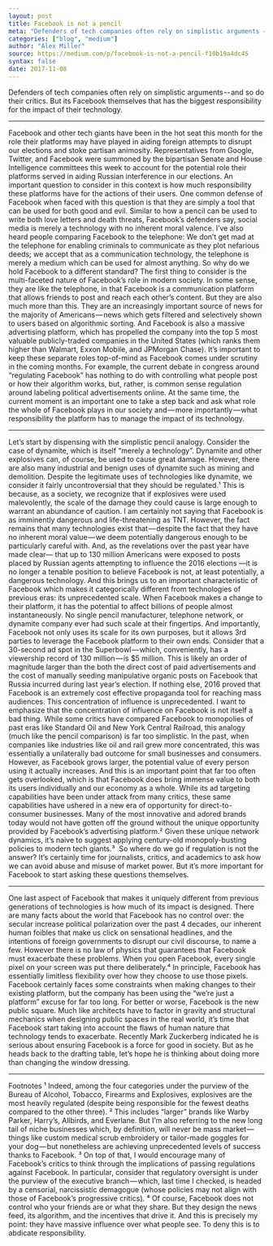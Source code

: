 ```yaml
---
layout: post
title: Facebook is not a pencil
meta: "Defenders of tech companies often rely on simplistic arguments — and so do their critics."
categories: ["blog", "medium"]
author: "Alex Miller"
source: https://medium.com/p/facebook-is-not-a-pencil-f10b19a4dc45
syntax: false
date: 2017-11-08
---
```



Defenders of tech companies often rely on simplistic arguments -- and so do their critics. But its Facebook themselves that has the biggest responsibility for the impact of their technology.

---

Facebook and other tech giants have been in the hot seat this month for the role their platforms may have played in aiding foreign attempts to disrupt our elections and stoke partisan animosity. Representatives from Google, Twitter, and Facebook were summoned by the bipartisan Senate and House Intelligence committees this week to account for the potential role their platforms served in aiding Russian interference in our elections. An important question to consider in this context is how much responsibility these platforms have for the actions of their users.
One common defense of Facebook when faced with this question is that they are simply a tool that can be used for both good and evil. Similar to how a pencil can be used to write both love letters and death threats, Facebook’s defenders say, social media is merely a technology with no inherent moral valence. I’ve also heard people comparing Facebook to the telephone: We don’t get mad at the telephone for enabling criminals to communicate as they plot nefarious deeds; we accept that as a communication technology, the telephone is merely a medium which can be used for almost anything. So why do we hold Facebook to a different standard?
The first thing to consider is the multi-faceted nature of Facebook’s role in modern society. In some sense, they are like the telephone, in that Facebook is a communication platform that allows friends to post and reach each other’s content. But they are also much more than this. They are an increasingly important source of news for the majority of Americans — news which gets filtered and selectively shown to users based on algorithmic sorting. And Facebook is also a massive advertising platform, which has propelled the company into the top 5 most valuable publicly-traded companies in the United States (which ranks them higher than Walmart, Exxon Mobile, and JPMorgan Chase).
It’s important to keep these separate roles top-of-mind as Facebook comes under scrutiny in the coming months. For example, the current debate in congress around “regulating Facebook” has nothing to do with controlling what people post or how their algorithm works, but, rather, is common sense regulation around labeling political advertisements online. At the same time, the current moment is an important one to take a step back and ask what role the whole of Facebook plays in our society and — more importantly — what responsibility the platform has to manage the impact of its technology.


---

Let’s start by dispensing with the simplistic pencil analogy. Consider the case of dynamite, which is itself “merely a technology”. Dynamite and other explosives can, of course, be used to cause great damage. However, there are also many industrial and benign uses of dynamite such as mining and demolition. Despite the legitimate uses of technologies like dynamite, we consider it fairly uncontroversial that they should be regulated.¹ This is because, as a society, we recognize that if explosives were used malevolently, the scale of the damage they could cause is large enough to warrant an abundance of caution.
I am certainly not saying that Facebook is as imminently dangerous and life-threatening as TNT. However, the fact remains that many technologies exist that — despite the fact that they have no inherent moral value — we deem potentially dangerous enough to be particularly careful with. And, as the revelations over the past year have made clear— that up to 130 million Americans were exposed to posts  placed by Russian agents attempting to influence the 2016 elections —it is no longer a tenable position to believe Facebook is not, at least potentially, a dangerous technology.
And this brings us to an important characteristic of Facebook which makes it categorically different from technologies of previous eras: its unprecedented scale. When Facebook makes a change to their platform, it has the potential to affect billions of people almost instantaneously. No single pencil manufacturer, telephone network, or dynamite company ever had such scale at their fingertips. And importantly, Facebook not only uses its scale for its own purposes, but it allows 3rd parties to leverage the Facebook platform to their own ends. Consider that a 30-second ad spot in the Superbowl — which, conveniently, has a viewership record of 130 million — is $5 million. This is likely an order of magnitude larger than the both the direct cost of paid advertisements and the cost of manually seeding manipulative organic posts on Facebook that Russia incurred during last year’s election. If nothing else, 2016 proved that Facebook is an extremely cost effective propaganda tool for reaching mass audiences. This concentration of influence is unprecedented.
I want to emphasize that the concentration of influence on Facebook is not itself a bad thing. While some critics have compared Facebook to monopolies of past eras like Standard Oil and New York Central Railroad, this analogy (much like the pencil comparison) is far too simplistic. In the past, when companies like industries like oil and rail grew more concentrated, this was essentially a unilaterally bad outcome for small businesses and consumers. However, as Facebook grows larger, the potential value of every person using it actually increases. And this is an important point that far too often gets overlooked, which is that Facebook does bring immense value to both its users individually and our economy as a whole. While its ad targeting capabilities have been under attack from many critics, these same capabilities have ushered in a new era of opportunity for direct-to-consumer businesses. Many of the most innovative and adored brands today would not have gotten off the ground without the unique opportunity provided by Facebook’s advertising platform.² Given these unique network dynamics, it’s naive to suggest applying century-old monopoly-busting policies to modern tech giants.³ 
So where do we go if regulation is not the answer? It’s certainly time for journalists, critics, and academics to ask how we can avoid abuse and misuse of market power. But it’s more important for Facebook to start asking these questions themselves.


---

One last aspect of Facebook that makes it uniquely different from previous generations of technologies is how much of its impact is  designed. There are many facts about the world that Facebook has no control over: the secular increase political polarization over the past 4 decades, our inherent human foibles that make us click on sensational headlines, and the intentions of foreign governments to disrupt our civil discourse, to name a few. However there is no law of physics that guarantees that Facebook must exacerbate these problems. When you open Facebook, every single pixel on your screen was put there deliberately.⁴ In principle, Facebook has essentially limitless flexibility over how they choose to use those pixels. Facebook certainly faces some constraints when making changes to their existing platform, but the company has been using the “we’re just a platform” excuse for far too long.
For better or worse, Facebook is the new public square. Much like architects have to factor in gravity and structural mechanics when designing public spaces in the real world, it’s time that Facebook start taking into account the flaws of human nature that technology tends to exacerbate. Recently Mark Zuckerberg indicated he is serious about ensuring Facebook is a force for good in society. But as he heads back to the drafting table, let’s hope he is thinking about doing more than changing the window dressing.


---

Footnotes
¹ Indeed, among the four categories under the purview of the Bureau of Alcohol, Tobacco, Firearms and Explosives, explosives are the most heavily regulated (despite being responsible for the fewest deaths compared to the other three).
² This includes “larger” brands like Warby Parker, Harry’s, Allbirds, and Everlane. But I’m also referring to the new long tail of niche businesses which, by definition, will never be mass market — things like custom medical scrub embroidery or tailor-made goggles for your dog — but nonetheless are achieving unprecedented levels of success thanks to Facebook.
³ On top of that, I would encourage many of Facebook’s critics to think through the implications of passing regulations against Facebook. In particular, consider that regulatory oversight is under the purview of the executive branch — which, last time I checked, is headed by a censorial, narcissistic demagogue (whose policies may not align with those of Facebook’s progressive critics).
⁴ Of course, Facebook does not control who your friends are or what they share. But they design the news feed, its algorithm, and the incentives that drive it. And this is precisely my point: they have massive influence over what people see. To deny this is to abdicate responsibility.
